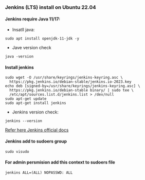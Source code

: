 ### Jenkins (LTS) install on Ubuntu 22.04

#### Jenkins require Java 11/17:

* Insatll java:

```
sudo apt install openjdk-11-jdk -y
```

* Jave version check
```
java -version
```

#### Install jenkins

```
sudo wget -O /usr/share/keyrings/jenkins-keyring.asc \
  https://pkg.jenkins.io/debian-stable/jenkins.io-2023.key
echo deb [signed-by=/usr/share/keyrings/jenkins-keyring.asc] \
  https://pkg.jenkins.io/debian-stable binary/ | sudo tee \
  /etc/apt/sources.list.d/jenkins.list > /dev/null
sudo apt-get update
sudo apt-get install jenkins
```

* Jenkins version check:
```
jenkins --version
```

[Refer here Jenkins official docs](https://www.jenkins.io/doc/book/installing/linux/#debianubuntu)

#### Jenkins add to sudoers group
```
sudo visudo
```
#### For admin persmision add this context to sudoers file

```
jenkins ALL=(ALL) NOPASSWD: ALL
```